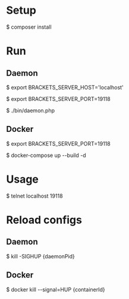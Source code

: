 # Setup
$ composer install

# Run

## Daemon
$ export BRACKETS_SERVER_HOST='localhost'

$ export BRACKETS_SERVER_PORT=19118

$ ./bin/daemon.php

## Docker
$ export BRACKETS_SERVER_PORT=19118

$ docker-compose up --build -d

# Usage
$ telnet localhost 19118

# Reload configs

## Daemon
$ kill -SIGHUP {daemonPid}

## Docker
$ docker kill --signal=HUP {containerId}
